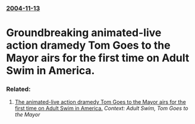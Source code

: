 ### [2004-11-13](/news/2004/11/13/index.md)

#  Groundbreaking animated-live action dramedy Tom Goes to the Mayor airs for the first time on Adult Swim in America.




### Related:

1. [ The animated-live action dramedy Tom Goes to the Mayor airs for the first time on Adult Swim in America.](/news/2004/11/14/the-animated-live-action-dramedy-tom-goes-to-the-mayor-airs-for-the-first-time-on-adult-swim-in-america.md) _Context: Adult Swim, Tom Goes to the Mayor_
